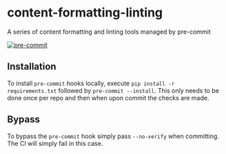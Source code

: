 # content-formatting-linting

A series of content formatting and linting tools managed by pre-commit

[![pre-commit](https://img.shields.io/badge/pre--commit-enabled-brightgreen?logo=pre-commit&logoColor=white)](https://github.com/pre-commit/pre-commit)

## Installation

To install `pre-commit` hooks locally, execute `pip install -r requirements.txt`
followed by `pre-commit --install`. This only needs to be done once per repo
and then when upon commit the checks are made.

## Bypass

To bypass the `pre-commit` hook simply pass `--no-verify` when committing. The
CI will simply fail in this case.
